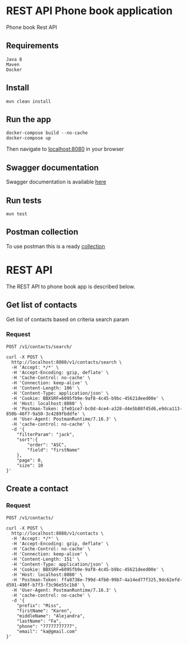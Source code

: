 # REST API Phone book application

Phone book Rest API

## Requirements
    Java 8
    Maven
    Docker

## Install

    mvn clean install

## Run the app

    docker-compose build --no-cache
    docker-compose up
Then navigate to [localhost:8080](http://localhost:8080) in your browser

## Swagger documentation

Swagger documentation is available [here](http://localhost:8080/swagger-ui.html)

## Run tests

    mvn test
    
## Postman collection

To use postman this is a ready [collection](https://github.com/jack1590/PhoneBook/blob/master/src/main/resources/PhoneBook.postman_collection.json)

# REST API

The REST API to phone book app is described below.

## Get list of contacts

Get list of contacts based on criteria search param

### Request

`POST /v1/contacts/search/`

    curl -X POST \
      http://localhost:8080/v1/contacts/search \
      -H 'Accept: */*' \
      -H 'Accept-Encoding: gzip, deflate' \
      -H 'Cache-Control: no-cache' \
      -H 'Connection: keep-alive' \
      -H 'Content-Length: 106' \
      -H 'Content-Type: application/json' \
      -H 'Cookie: BBXSRF=6095fb9e-9af8-4c45-b9bc-45621deed00e' \
      -H 'Host: localhost:8080' \
      -H 'Postman-Token: 1fe01ce7-bc0d-4ce4-a328-d4e5b88f45d6,e9dca113-850b-46f7-9a50-3c4289fbddfe' \
      -H 'User-Agent: PostmanRuntime/7.16.3' \
      -H 'cache-control: no-cache' \
      -d '{
        "filterParam": "jack",
        "sort":{
            "order": "ASC",
            "field": "firstName"
        },
        "page": 0,
        "size": 10
    }'


## Create a contact

### Request

`POST /v1/contacts/`

    curl -X POST \
      http://localhost:8080/v1/contacts \
      -H 'Accept: */*' \
      -H 'Accept-Encoding: gzip, deflate' \
      -H 'Cache-Control: no-cache' \
      -H 'Connection: keep-alive' \
      -H 'Content-Length: 151' \
      -H 'Content-Type: application/json' \
      -H 'Cookie: BBXSRF=6095fb9e-9af8-4c45-b9bc-45621deed00e' \
      -H 'Host: localhost:8080' \
      -H 'Postman-Token: ffa9738e-799d-4fb0-99b7-4a14ed77f325,9dc62efd-d591-490f-b7f3-f3c96e55c1b8' \
      -H 'User-Agent: PostmanRuntime/7.16.3' \
      -H 'cache-control: no-cache' \
      -d '{
        "prefix": "Miss",
        "firstName": "Karen",
        "middleName": "Alejandra",
        "lastName": "Fa",
        "phone": "77777777777",
        "email": "ka@gmail.com"
    }'
